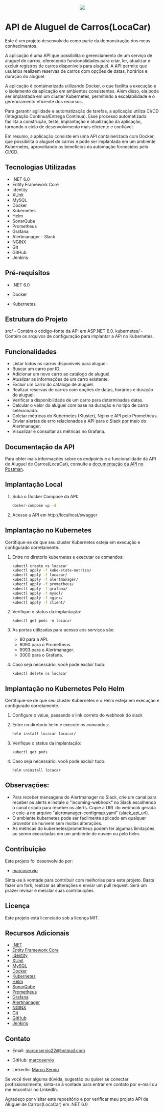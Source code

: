<p align="center"> <img src="http://img.shields.io/static/v1?label=STATUS&message=EM%20DESENVOLVIMENTO&color=GREEN&style=for-the-badge"/> </p>



#	API de Aluguel de Carros(LocaCar)
Este é um projeto desenvolvido como parte da demonstração dos meus conhecimentos.

A aplicação é uma API que possibilita o gerenciamento de um serviço de aluguel de carros, oferecendo funcionalidades para criar, ler, atualizar e excluir registros de carros disponíveis para aluguel. A API permite que usuários realizem reservas de carros com opções de datas, horários e duração do aluguel.

A aplicação é containerizada utilizando Docker, o que facilita a execução e o isolamento da aplicação em ambientes consistentes. Além disso, ela pode ser implantada em um cluster Kubernetes, permitindo a escalabilidade e o gerenciamento eficiente dos recursos.

Para garantir agilidade e automatização de tarefas, a aplicação utiliza CI/CD (Integração Contínua/Entrega Contínua). Esse processo automatizado facilita a construção, teste, implantação e atualização da aplicação, tornando o ciclo de desenvolvimento mais eficiente e confiável.

Em resumo, a aplicação consiste em uma API containerizada com Docker, que possibilita o aluguel de carros e pode ser implantada em um ambiente Kubernetes, aproveitando os benefícios da automação fornecidos pelo CI/CD.



## Tecnologias Utilizadas
- .NET 6.0
- Entity Framework Core
- Identity
- XUnit
- MySQL
- Docker
- Kubernetes
- Helm
- SonarQube
- Prometheus
- Grafana
- Alertmanager - Slack
- NGINX
- Git
- GitHub
- Jenkins



## Pré-requisitos
+ .NET 6.0

+ Docker

+ Kubernetes



## Estrutura do Projeto
src/ - Contém o código-fonte da API em ASP.NET 6.0.
kubernetes/ - Contém os arquivos de configuração para implantar a API no Kubernetes.



## Funcionalidades
- Listar todos os carros disponíveis para aluguel.
- Buscar um carro por ID.
- Adicionar um novo carro ao catálogo de aluguel.
- Atualizar as informações de um carro existente.
- Excluir um carro do catálogo de aluguel.
- Realizar reservas de carros com opções de datas, horários e duração do aluguel.
- Verificar a disponibilidade de um carro para determinadas datas.
- Calcular o valor do aluguel com base na duração e no tipo de carro selecionado.
- Coletar métricas do Kubernetes (Kluster), Nginx e API pelo Prometheus.
- Enviar alertas de erro relacionados à API para o Slack por meio do Alertmanager.
- Visualizar e consultar as métricas no Grafana.



## Documentação da API 
Para obter mais informações sobre os endpoints e a funcionalidade da API de Aluguel de Carros(LocaCar), consulte a [documentação da API no Postman](https://documenter.getpostman.com/view/22241608/2s93z87iE2).



## Implantação Local
1. Suba o Docker Compose da API:

   ```bash
   docker-compose up -d
   ```

2. Acesse a API em http://localhost/swagger



## Implantação no Kubernetes
Certifique-se de que seu cluster Kubernetes esteja em execução e configurado corretamente.

1. Entre no diretorio kubernetes e executar os comandos:

   ```bash
   kubectl create ns locacar
   kubectl apply -f kube-state-metrics/
   kubectl apply -f locacar/
   kubectl apply -f alertmanager/
   kubectl apply -f prometheus/ 
   kubectl apply -f grafana/ 
   kubectl apply -f mysql/ 
   kubectl apply -f nginx/ 
   kubectl apply -f client/ 
   ```

2. Verifique o status da implantação:

   ```
   kubectl get pods -n locacar
   ```

3. As portas utilizadas para acesso aos serviços são: 

   - 80 para a API.
   - 9090 para o Prometheus.
   - 9093 para o Alertmanager.
   - 3000 para o Grafana.

4. Caso seja necessário, você pode excluir tudo:

   ```
   kubectl delete ns locacar
   ```



## Implantação no Kubernetes Pelo Helm
Certifique-se de que seu cluster Kubernetes e o Helm esteja em execução e configurado corretamente.

1. Configure o value, passando o link correto do webhook do slack

2. Entre no diretorio helm e execute os comandos:

   ```bash
   helm install locacar locacar/
   ```

2. Verifique o status da implantação:

   ```
   kubectl get pods
   ````

4. Caso seja necessário, você pode excluir tudo:

   ```
   helm uninstall locacar
   ```



## Observações:
- Para receber mensagens do Alertmanager no Slack, crie um canal para receber os alerts e instale o "incoming-webhook" no Slack escolhendo o canal criado para receber os alerts. Copie a URL do webhook gerada e cole-a no arquivo "alertmanager-configmap.yaml" (slack_api_url).
- O ambiente kubernetes pode ser facilmente aplicado em qualquer provedor de nunvem sem muitas alterações.
- As métricas do kubernetes/prometheus podem ter algumas limitações ao serem executadas em um ambiente de nuvem ou pelo helm.



## Contribuição
Este projeto foi desenvolvido por:

- [marcoservio](https://github.com/marcoservio)

Sinta-se à vontade para contribuir com melhorias para este projeto. Basta fazer um fork, realizar as alterações e enviar um pull request. Será um prazer revisar e mesclar suas contribuições.



## Licença
Este projeto está licenciado sob a licença MIT.



## Recursos Adicionais
- [.NET](https://docs.microsoft.com/pt-br/dotnet/)
- [Entity Framework Core](https://docs.microsoft.com/pt-br/ef/core/)
- [Identity](https://docs.microsoft.com/pt-br/aspnet/core/security/authentication/)
- [XUnit](https://xunit.net/)
- [MySQL](https://dev.mysql.com/doc/)
- [Docker](https://docs.docker.com/)
- [Kubernetes](https://kubernetes.io/docs/home/)
- [Helm](https://helm.sh/docs/)
- [SonarQube](https://docs.sonarqube.org/latest/)
- [Prometheus](https://prometheus.io/docs/)
- [Grafana](https://grafana.com/docs/)
- [Alertmanager](https://prometheus.io/docs/alerting/latest/configuration/)
- [NGINX](https://nginx.org/en/docs/)
- [Git](https://git-scm.com/doc)
- [GitHub](https://docs.github.com/en)
- [Jenkins](https://www.jenkins.io/doc/)



## Contato
- Email: [marcoservio22@hotmail.com](mailto:marcoservio22@hotmail.com.com)

- GitHub: [marcoservio](https://github.com/marcoservio)

- LinkedIn: [Marco Servio](https://www.linkedin.com/in/marco-sérvio-366b2b137/)



Se você tiver alguma dúvida, sugestão ou quiser se conectar profissionalmente, sinta-se à vontade para entrar em contato por e-mail ou me encontrar no LinkedIn.



Agradeço por visitar este repositório e por verificar meu projeto API de Aluguel de Carros(LocaCar) em .NET 6.0